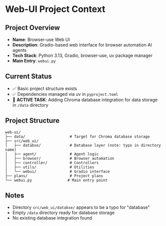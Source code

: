 # Web-UI Project Context

## Project Overview
- **Name**: Browser-use Web UI
- **Description**: Gradio-based web interface for browser automation AI agents
- **Tech Stack**: Python 3.13, Gradio, browser-use, uv package manager
- **Main Entry**: `webui.py`

## Current Status
- ✅ Basic project structure exists
- ✅ Dependencies managed via uv in `pyproject.toml`
- 🔄 **ACTIVE TASK**: Adding Chroma database integration for data storage in `/data` directory

## Project Structure
```
web-ui/
├── data/                    # Target for Chroma database storage
├── src/web_ui/
│   ├── databse/             # Database layer (note: typo in directory name)
│   ├── agent/               # Agent logic
│   ├── browser/             # Browser automation
│   ├── controller/          # Controllers
│   ├── utils/               # Utilities
│   └── webui/               # Gradio interface
├── plans/                   # Project plans
└── webui.py                # Main entry point
```

## Notes
- Directory `src/web_ui/databse/` appears to be a typo for "database"
- Empty `/data` directory ready for database storage
- No existing database integration found